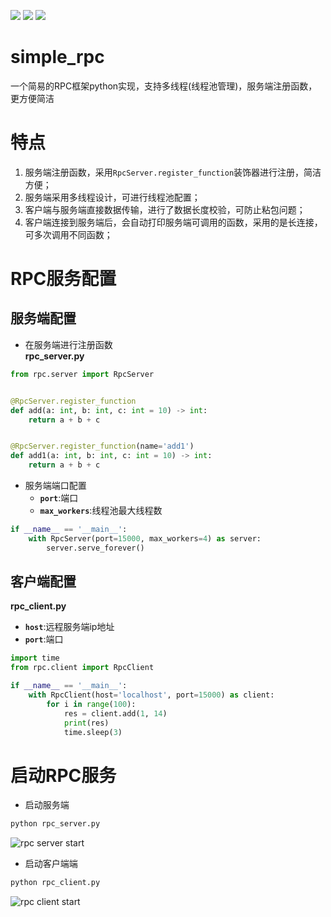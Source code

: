 ![](https://img.shields.io/badge/RPC-blueviolet)
![](https://img.shields.io/badge/TCP-important)
![](https://img.shields.io/badge/python-3.x-blue?logo=python&labelColor=lightblue&logoColor=blue)

# simple_rpc
一个简易的RPC框架python实现，支持多线程(线程池管理)，服务端注册函数，更方便简洁

# 特点
1. 服务端注册函数，采用`RpcServer.register_function`装饰器进行注册，简洁方便；
2. 服务端采用多线程设计，可进行线程池配置；
3. 客户端与服务端直接数据传输，进行了数据长度校验，可防止粘包问题；
4. 客户端连接到服务端后，会自动打印服务端可调用的函数，采用的是长连接，可多次调用不同函数；

# RPC服务配置
## 服务端配置
- 在服务端进行注册函数 \
**rpc_server.py**
```python
from rpc.server import RpcServer


@RpcServer.register_function
def add(a: int, b: int, c: int = 10) -> int:
    return a + b + c


@RpcServer.register_function(name='add1')
def add1(a: int, b: int, c: int = 10) -> int:
    return a + b + c
```
- 服务端端口配置
    - **`port`**:端口
    - **`max_workers`**:线程池最大线程数
```python
if __name__ == '__main__':
    with RpcServer(port=15000, max_workers=4) as server:
        server.serve_forever()
```

## 客户端配置
**rpc_client.py**
- **`host`**:远程服务端ip地址
- **`port`**:端口
```python
import time
from rpc.client import RpcClient

if __name__ == '__main__':
    with RpcClient(host='localhost', port=15000) as client:
        for i in range(100):
            res = client.add(1, 14)
            print(res)
            time.sleep(3)
```

# 启动RPC服务

- 启动服务端
```python
python rpc_server.py
```
![rpc server start](https://cdn.jsdelivr.net/gh/nfyn/image_host/rpc_server_start.png)

- 启动客户端端
```python
python rpc_client.py
```
![rpc client start](https://cdn.jsdelivr.net/gh/nfyn/image_host/rpc_client_start.png)
